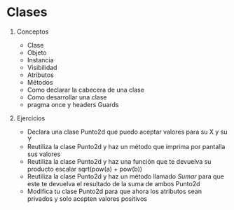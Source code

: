 # Clases
1. Conceptos
   - Clase
   - Objeto
   - Instancia
   - Visibilidad
   - Atributos
   - Métodos
   - Como declarar la cabecera de una clase
   - Como desarrollar una clase
   - pragma once y headers Guards

2. Ejercicios
   - Declara una clase Punto2d que puedo aceptar valores para su X y su Y
   - Reutiliza la clase Punto2d y haz un método que imprima por pantalla sus valores
   - Reutiliza la clase Punto2d y haz una función que te devuelva su producto escalar sqrt(pow(a) + pow(b))
   - Reutiliza la clase Punto2d y haz un método llamado *Sumar* para que este te devuelva el resultado de la suma de ambos Punto2d
   - Modifica tu clase Punto2d para que ahora los atributos sean privados y solo acepten valores positivos